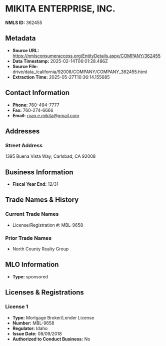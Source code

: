 # MIKITA ENTERPRISE, INC.

**NMLS ID:** 362455

## Metadata
- **Source URL:** https://nmlsconsumeraccess.org/EntityDetails.aspx/COMPANY/362455
- **Data Timestamp:** 2025-02-14T06:01:28.486Z
- **Source File:** drive/data_/california/92008/COMPANY/COMPANY_362455.html
- **Extraction Time:** 2025-05-27T10:36:14.155685

## Contact Information
- **Phone:** 760-494-7777
- **Fax:** 760-274-6666
- **Email:** ryan.e.mikita@gmail.com

## Addresses
### Street Address
1395 Buena Vista Way; Carlsbad, CA 92008

## Business Information
- **Fiscal Year End:** 12/31

## Trade Names & History
### Current Trade Names
- License/Registration #: MBL-9658

### Prior Trade Names
- North County Realty Group

## MLO Information
- **Type:** sponsored

## Licenses & Registrations

### License 1
- **Type:** Mortgage Broker/Lender License
- **Number:** MBL-9658
- **Regulator:** Idaho
- **Issue Date:** 08/09/2018
- **Authorized to Conduct Business:** No
